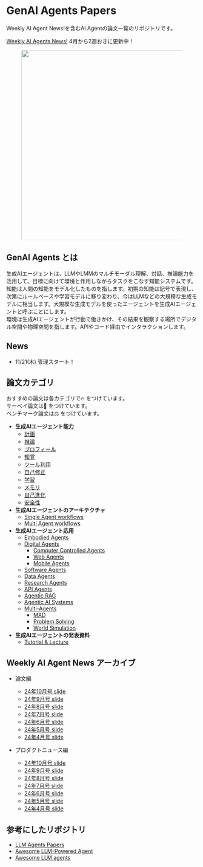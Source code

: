# GenAI Agents Papers
Weekly AI Agent News!を含むAI Agentの論文一覧のリポジトリです。

[Weekly AI Agents News!](https://speakerdeck.com/masatoto/weekly-ai-agents-news)  4月から2週おきに更新中！
<figure style="text-align: center;">
    <img alt="" src="assets/weekly_ai_agent_news.png" width="500" />
</figure>

## GenAI Agents とは
生成AIエージェントは、LLMやLMMのマルチモーダル理解、対話、推論能力を活用して、目標に向けて環境と作用しながらタスクをこなす知能システムです。知能は人間の知能をモデル化したものを指します。初期の知能は記号で表現し、次第にルールベースや学習モデルに移り変わり、今はLLMなどの大規模な生成モデルに相当します。大規模な生成モデルを使ったエージェントを生成AIエージェントと呼ぶことにします。\
環境は生成AIエージェントが行動で働きかけ、その結果を観察する場所でデジタル空間や物理空間を指します。APIやコード経由でインタラクションします。
## News
- 11/21(木) 管理スタート！

## 論文カテゴリ
おすすめの論文は各カテゴリで🔥 をつけています。\
サーベイ論文は📖 をつけています。\
ベンチマーク論文は⚖️ をつけています。
- **生成AIエージェント能力**
  - [計画](capability-papers/planning.md)
  - [推論](capability-papers/inference.md)
  - [プロフィール](capability-papers/profile.md)
  - [知覚](capability-papers/perception.md)
  - [ツール利用](capability-papers/tool-use.md)
  - [自己修正](capability-papers/self-correction.md)
  - [学習](capability-papers/learning.md)
  - [メモリ](capability-papers/memory.md)
  - [自己進化](capability-papers/memory.md/#自己進化)
  - [安全性](capability-papers/safty.md)
- **生成AIエージェントのアーキテクチャ**
  - [Single Agent workflows](agent-frameworks/agent-framework.md#シングルエージェント)
  - [Multi Agent workflows](agent-frameworks/agent-framework.md#マルチエージェント)
- **生成AIエージェント応用**
  - [Embodied Agents](application-papers/embodied-agents.md)
  - [Digital Agents](application-papers/digital-agents.md)
    - [Computer Controlled Agents](application-papers/digital-agents.md/#computer-controlled-app-based-agents)
    - [Web Agents](application-papers/digital-agents.md/#web-based-agents)
    - [Mobile Agents](application-papers/digital-agents.md/#mobile-based-agents)
  - [Software Agents](application-papers/software-agents.md)
  - [Data Agents](application-papers/data-agents.md)
  - [Research Agents](application-papers/research-agents.md)
  - [API Agents](application-papers/api-agents.md)
  - [Agentic RAG](application-papers/agentic-rag.md)
  - [Agentic AI Systems](application-papers/agentic-ai-system.md)
  - [Multi-Agents](application-papers/multi-agent.md)
    - [MAD](application-papers/multi-agent.md#mad)
    - [Problem Solving](application-papers/multi-agent.md#problem-solving)
    - [World Simulation](application-papers/multi-agent.md#world-simulation)
- **生成AIエージェントの発表資料**
  - [Tutorial & Lecture](lectures/tutorial-lecture.md)

## Weekly AI Agent News アーカイブ
- 論文編
  - [24年10月号 slide](https://speakerdeck.com/masatoto/weekly-ai-agents-news-10yue-hao-lun-wen-noakaibu)
  - [24年9月号 slide](https://speakerdeck.com/masatoto/weekly-ai-agents-news-9yue-hao-lun-wen-noakaibu)
  - [24年8月号 slide](https://speakerdeck.com/masatoto/weekly-ai-agents-news-8yue-hao-lun-wen-noakaibu)
  - [24年7月号 slide](https://speakerdeck.com/masatoto/weekly-ai-agents-news-7yue-hao-lun-wen-noakaibu)
  - [24年6月号 slide](https://speakerdeck.com/masatoto/weekly-ai-agents-news-6yue-hao-lun-wen-noakaibu)
  - [24年5月号 slide](https://speakerdeck.com/masatoto/weekly-ai-agents-news-5yue-hao-lun-wen-noakaibu)
  - [24年4月号 slide](https://speakerdeck.com/masatoto/weekly-ai-agents-news-4yue-hao-lun-wen-bian)

- プロダクトニュース編
  - [24年10月号 slide](https://speakerdeck.com/masatoto/niyusunoakaibu-94f81b94-54dd-43cb-90ac-789ce7156ef6)
  - [24年9月号 slide](https://speakerdeck.com/masatoto/niyusunoakaibu-70bc4f4a-f282-4316-b91d-5430f893fb8b)
  - [24年8月号 slide](https://speakerdeck.com/masatoto/niyusunoakaibu-817ce051-150e-41ed-bf3f-568b06442f34)
  - [24年7月号 slide](https://speakerdeck.com/masatoto/niyusunoakaibu-7342c793-b691-423a-ae99-a4f15d8dfcb7)
  - [24年6月号 slide](https://speakerdeck.com/masatoto/niyusunoakaibu-5954cb81-8db7-4112-93b3-a8393584730f)
  - [24年5月号 slide](https://speakerdeck.com/masatoto/niyusunoakaibu-58e7e433-c255-4ebe-af45-ebb11705b64f)
  - [24年4月号 slide](https://speakerdeck.com/masatoto/niyusunoakaibu)

## 参考にしたリポジトリ
- [LLM Agents Papers](https://github.com/zjunlp/LLMAgentPapers)
- [Awesome LLM-Powered Agent](https://github.com/hyp1231/awesome-llm-powered-agent/)
 - [Awesome LLM agents](https://github.com/kaushikb11/awesome-llm-agents)